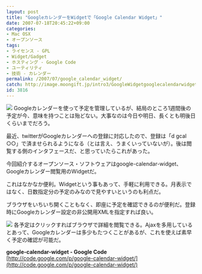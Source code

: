```yaml
---
layout: post
title: "GoogleカレンダーをWidgetで「Google Calendar Widget」"
date: 2007-07-18T20:45:22+09:00
categories:
- Mac OSX
- オープンソース
tags: 
- ライセンス - GPL
- Widget/Gadget
- ホスティング - Google Code
- ユーティリティ
- 技術 - カレンダー
permalink: /2007/07/google_calendar_widget/
catch: http://image.moongift.jp/intro3/GoogleWidgetgooglecalendarwidget_A549/Screenshot_6_thumb.png
id: 3816
---
```

[![](http://image.moongift.jp/intro3/GoogleWidgetgooglecalendarwidget_A549/Screenshot_7_thumb.png)](http://image.moongift.jp/intro3/GoogleWidgetgooglecalendarwidget_A549/Screenshot_72.png) Googleカレンダーを使って予定を管理しているが、結局のところ1週間後の予定が今、意味を持つことは殆どない。大事なのは今日や明日、長くとも明後日くらいまでだろう。   
  
最近、twitterがGoogleカレンダーへの登録に対応したので、登録は「d gcal ○○」で済ませられるようになる（とは言え、うまくいっていないが）。後は閲覧する側のインタフェースだ、と思っていたらこれがあった。   
  
今回紹介するオープンソース・ソフトウェアはgoogle-calendar-widget、Googleカレンダー閲覧用のWidgetだ。<!--more-->  
  
これはなかなか便利。Widgetという事もあって、手軽に利用できる。月表示ではなく、日数指定分の予定のみなので見やすいというのも利点だ。   
  
ブラウザをいちいち開くこともなく、即座に予定を確認できるのが便利だ。登録時にGoogleカレンダー設定の非公開用XMLを指定すれば良い。   
  
[![](http://image.moongift.jp/intro3/GoogleWidgetgooglecalendarwidget_A549/Screenshot_6_thumb.png)](http://image.moongift.jp/intro3/GoogleWidgetgooglecalendarwidget_A549/Screenshot_62.png) 各予定はクリックすればブラウザで詳細を閲覧できる。Ajaxを多用しているとあって、Googleカレンダーは多少もたつくことがあるが、これを使えば素早く予定の確認が可能だ。   
  
**google-calendar-widget - Google Code**  
[http://code.google.com/p/google-calendar-widget/](http://code.google.com/p/google-calendar-widget/)
